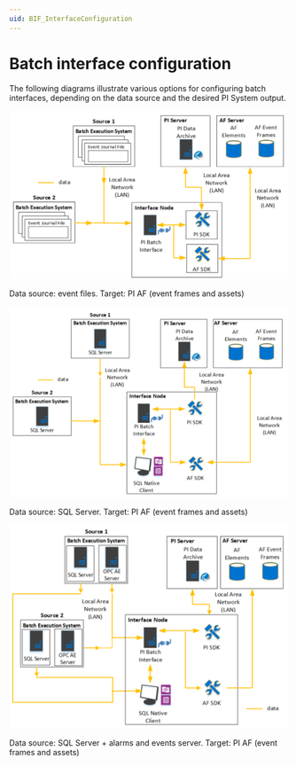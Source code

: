 ```yaml
---
uid: BIF_InterfaceConfiguration
---
```


# Batch interface configuration

<!-- Customized for WonderWare -->

The following diagrams illustrate various options for configuring batch interfaces, depending on the data source and the desired PI System output.

![Interfacemodes](../images/EventfilestargetPIAF.png)

Data source: event files. Target: PI AF (event frames and assets)

![Interfacemodes](../images/SQLservertargetsPIAF.png)

Data source: SQL Server. Target: PI AF (event frames and assets)

![Interfacemodes](../images/SQLserverAlarmsandEventstargetsPIAF.png)

Data source: SQL Server + alarms and events server. Target: PI AF (event frames and assets)

